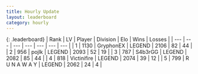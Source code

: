 ```yaml
---
title: Hourly Update
layout: leaderboard
category: hourly
---
```


{: .leaderboard}
| Rank | LV | Player | Division | Elo | Wins | Losses |
| --- | --- | --- | --- | --- | --- | --- |
| <span data-change="0">1</span> | 1130 | <span title="ID: 315148">GryphonEX</span> | LEGEND | <span data-change="6">2106</span> | <span data-change="1">82</span> | <span data-change="0">44</span> |
| <span data-change="0">2</span> | 956 | <span title="ID: 4783">pojlk</span> | LEGEND | <span data-change="0">2093</span> | <span data-change="0">52</span> | <span data-change="0">19</span> |
| <span data-change="0">3</span> | 787 | <span title="ID: 166888">S4b3rGG</span> | LEGEND | <span data-change="6">2082</span> | <span data-change="1">85</span> | <span data-change="0">44</span> |
| <span data-change="0">4</span> | 818 | <span title="ID: 112242">Victinifire</span> | LEGEND | <span data-change="0">2074</span> | <span data-change="0">39</span> | <span data-change="0">12</span> |
| <span data-change="0">5</span> | 799 | <span title="ID: 66144">R U N A W A Y</span> | LEGEND | <span data-change="0">2062</span> | <span data-change="0">24</span> | <span data-change="0">4</span> |